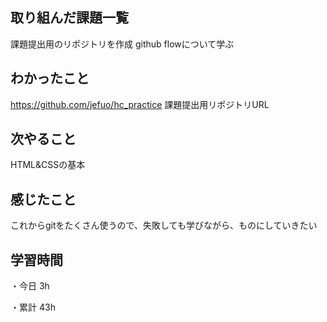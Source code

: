 ## 取り組んだ課題一覧

課題提出用のリポジトリを作成
github flowについて学ぶ

## わかったこと

https://github.com/jefuo/hc_practice 課題提出用リポジトリURL

## 次やること

HTML&CSSの基本

## 感じたこと

これからgitをたくさん使うので、失敗しても学びながら、ものにしていきたい

## 学習時間

・今日 3h

・累計 43h
